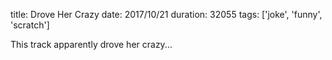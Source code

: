 title: Drove Her Crazy
date: 2017/10/21
duration: 32055
tags: ['joke', 'funny', 'scratch']

This track apparently drove her crazy...

